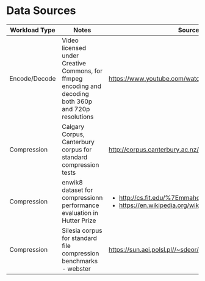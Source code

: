 # Data Sources


| Workload Type    | Notes                                                 |  Source/URL                                           |
| ---------------- | ----------------------------------------------------- | ----------------------------------------------------- |
| Encode/Decode    | Video licensed under Creative Commons, for ffmpeg encoding and decoding both 360p and 720p resolutions    | https://www.youtube.com/watch?v=KuuEs0oVVS8           |
| Compression      | Calgary Corpus, Canterbury corpus for standard compression tests           | http://corpus.canterbury.ac.nz/descriptions/           |
| Compression      | enwik8 dataset for compressionn performance evaluation in Hutter Prize    | <ul><li>http://cs.fit.edu/%7Emmahoney/compression/enwik8.zip</li><li>https://en.wikipedia.org/wiki/Hutter_Prize</li></ul>    |
| Compression      | Silesia corpus for standard file compression benchmarks - webster          | https://sun.aei.polsl.pl//~sdeor/index.php?page=silesia           |